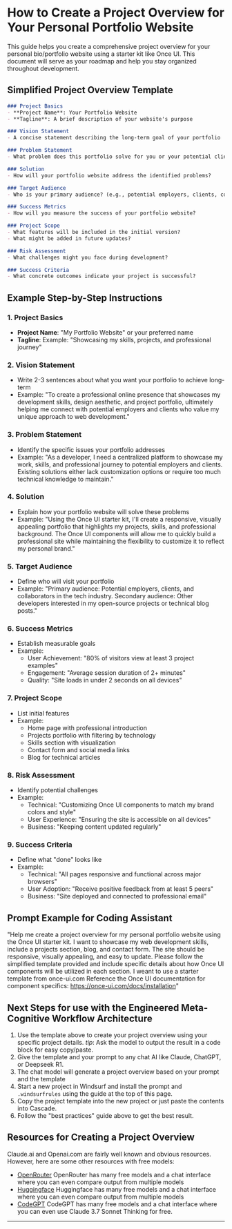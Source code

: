 # How to Create a Project Overview for Your Personal Portfolio Website

This guide helps you create a comprehensive project overview for your personal bio/portfolio website using a starter kit like Once UI. This document will serve as your roadmap and help you stay organized throughout development.

## Simplified Project Overview Template

```md
### Project Basics
- **Project Name**: Your Portfolio Website
- **Tagline**: A brief description of your website's purpose

### Vision Statement
- A concise statement describing the long-term goal of your portfolio

### Problem Statement
- What problem does this portfolio solve for you or your potential clients/employers?

### Solution
- How will your portfolio website address the identified problems?

### Target Audience
- Who is your primary audience? (e.g., potential employers, clients, collaborators)

### Success Metrics
- How will you measure the success of your portfolio website?

### Project Scope
- What features will be included in the initial version?
- What might be added in future updates?

### Risk Assessment
- What challenges might you face during development?

### Success Criteria
- What concrete outcomes indicate your project is successful?
```

## Example Step-by-Step Instructions

### 1. Project Basics
- **Project Name**: "My Portfolio Website" or your preferred name
- **Tagline**: Example: "Showcasing my skills, projects, and professional journey"

### 2. Vision Statement
- Write 2-3 sentences about what you want your portfolio to achieve long-term
- Example: "To create a professional online presence that showcases my development skills, design aesthetic, and project portfolio, ultimately helping me connect with potential employers and clients who value my unique approach to web development."

### 3. Problem Statement
- Identify the specific issues your portfolio addresses
- Example: "As a developer, I need a centralized platform to showcase my work, skills, and professional journey to potential employers and clients. Existing solutions either lack customization options or require too much technical knowledge to maintain."

### 4. Solution
- Explain how your portfolio website will solve these problems
- Example: "Using the Once UI starter kit, I'll create a responsive, visually appealing portfolio that highlights my projects, skills, and professional background. The Once UI components will allow me to quickly build a professional site while maintaining the flexibility to customize it to reflect my personal brand."

### 5. Target Audience
- Define who will visit your portfolio
- Example: "Primary audience: Potential employers, clients, and collaborators in the tech industry. Secondary audience: Other developers interested in my open-source projects or technical blog posts."

### 6. Success Metrics
- Establish measurable goals
- Example:
  - User Achievement: "80% of visitors view at least 3 project examples"
  - Engagement: "Average session duration of 2+ minutes"
  - Quality: "Site loads in under 2 seconds on all devices"

### 7. Project Scope
- List initial features
- Example:
  - Home page with professional introduction
  - Projects portfolio with filtering by technology
  - Skills section with visualization
  - Contact form and social media links
  - Blog for technical articles

### 8. Risk Assessment
- Identify potential challenges
- Example:
  - Technical: "Customizing Once UI components to match my brand colors and style"
  - User Experience: "Ensuring the site is accessible on all devices"
  - Business: "Keeping content updated regularly"

### 9. Success Criteria
- Define what "done" looks like
- Example:
  - Technical: "All pages responsive and functional across major browsers"
  - User Adoption: "Receive positive feedback from at least 5 peers"
  - Business: "Site deployed and connected to professional email"

## Prompt Example for Coding Assistant

"Help me create a project overview for my personal portfolio website using the Once UI starter kit. I want to showcase my web development skills, include a projects section, blog, and contact form. The site should be responsive, visually appealing, and easy to update. Please follow the simplified template provided and include specific details about how Once UI components will be utilized in each section. I weant to use a starter template from once-ui.com Reference the Once UI documentation for component specifics: https://once-ui.com/docs/installation"

## Next Steps for use with the Engineered Meta-Cognitive Workflow Architecture

1. Use the template above to create your project overview using your specific project details. *tip*: Ask the model to output the result in a code block for easy copy/paste.
2. Give the template and your prompt to any chat AI like Claude, ChatGPT, or Deepseek R1. 
3. The chat model will generate a project overview based on your prompt and the template
4. Start a new project in Windsurf and install the prompt and `.windsurfrules` using the guide at the top of this page.
5. Copy the project template into the new project or just paste the contents into Cascade.
6. Follow the "best practices" guide above to get the best result.

## Resources for Creating a Project Overview
Claude.ai and Openai.com are fairly well known and obvious resources. However, here are some other resources with free models:

- [OpenRouter](https://openrouter.ai/models/) OpenRouter has many free models and a chat interface where you can even compare output from multiple models
- [Huggingface](https://huggingface.co/) Huggingface has many free models and a chat interface where you can even compare output from multiple models
- [CodeGPT](https://code.gpt.com/) CodeGPT has many free models and a chat interface where you can even use Claude 3.7 Sonnet Thinking for free.

***
